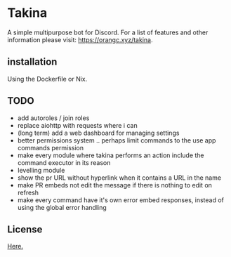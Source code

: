 # Takina
A simple multipurpose bot for Discord.
For a list of features and other information please visit: https://orangc.xyz/takina.

## installation
Using the Dockerfile or Nix.

## TODO
- add autoroles / join roles
- replace aiohttp with requests where i can
- (long term) add a web dashboard for managing settings 
- better permissions system .. perhaps limit commands to the use app commands permission
- make every module where takina performs an action include the command executor in its reason
- levelling module
- show the pr URL without hyperlink when it contains a URL in the name
- make PR embeds not edit the message if there is nothing to edit on refresh
- make every command have it's own error embed responses, instead of using the global error handling

## License
[Here.](./LICENSE)